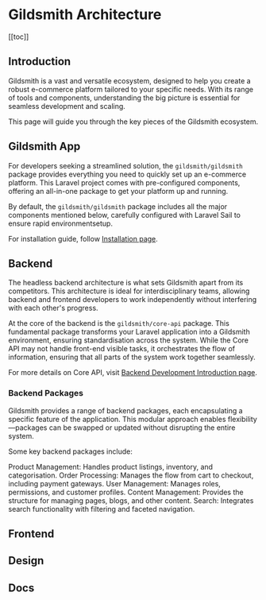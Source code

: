 # Gildsmith Architecture

[[toc]]

## Introduction

Gildsmith is a vast and versatile ecosystem, designed to help you create a robust
e-commerce platform tailored to your specific needs. With its range of tools and
components, understanding the big picture is essential for seamless development
and scaling.

This page will guide you through the key pieces of the Gildsmith ecosystem.

## Gildsmith App

For developers seeking a streamlined solution, the `gildsmith/gildsmith` package
provides everything you need to quickly set up an e-commerce platform. This Laravel
project comes with pre-configured components, offering an all-in-one package to get
your platform up and running.

By default, the `gildsmith/gildsmith` package includes all the major components
mentioned below, carefully configured with Laravel Sail to ensure rapid environmentsetup.

For installation guide, follow [Installation page](/).

## Backend

The headless backend architecture is what sets Gildsmith apart from its competitors.
This architecture is ideal for interdisciplinary teams, allowing backend and frontend
developers to work independently without interfering with each other's progress.

At the core of the backend is the `gildsmith/core-api` package. This fundamental package
transforms your Laravel application into a Gildsmith environment, ensuring standardisation
across the system. While the Core API may not handle front-end visible tasks, it orchestrates
the flow of information, ensuring that all parts of the system work together seamlessly.

For more details on Core API, visit [Backend Development Introduction page](backend).

### Backend Packages

Gildsmith provides a range of backend packages, each encapsulating a specific feature
of the application. This modular approach enables flexibility—packages can be swapped
or updated without disrupting the entire system.

Some key backend packages include:

Product Management: Handles product listings, inventory, and categorisation.
Order Processing: Manages the flow from cart to checkout, including payment gateways.
User Management: Manages roles, permissions, and customer profiles.
Content Management: Provides the structure for managing pages, blogs, and other content.
Search: Integrates search functionality with filtering and faceted navigation.


## Frontend

## Design

## Docs